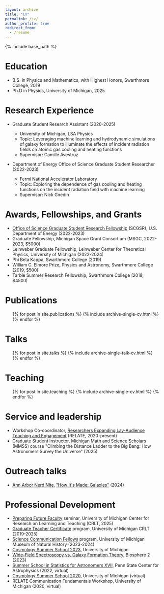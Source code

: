 ```yaml
---
layout: archive
title: "CV"
permalink: /cv/
author_profile: true
redirect_from:
  - /resume
---
```


{% include base_path %}

Education
======
* B.S. in Physics and Mathematics, with Highest Honors, Swarthmore College, 2019
* Ph.D in Physics, University of Michigan, 2025

Research Experience
======
* Graduate Student Research Assistant (2020-2025)
  * University of Michigan, LSA Physics
  * Topic: Leveraging machine learning and hydrodynamic simulations of galaxy formation to illuminate the effects of
incident radiation fields on atomic gas cooling and heating functions
  * Supervisor: Camille Avestruz

* Department of Energy Office of Science Graduate Student Researcher (2022-2023)
  * Fermi National Accelerator Laboratory
  * Topic: Exploring the dependence of gas cooling and heating functions on the incident radiation field with machine learning
  * Supervisor: Nick Gnedin

Awards, Fellowships, and Grants
======
* <a href = 'https://science.osti.gov/wdts/scgsr'>Office of Science Graduate Student Research Fellowship</a> (SCGSR), U.S. Department of Energy (2022-2023)
* Graduate Fellowship, Michigan Space Grant Consortium (MSGC, 2022-2023, $5000)
* Leinweber Graduate Fellowship, Leinweber Center for Theoretical Physics, University of Michigan (2022-2024)
* Phi Beta Kappa, Swarthmore College (2019)
* William C. Elmore Prize, Physics and Astronomy, Swarthmore College (2019, $500)
* Tarble Summer Research Fellowship, Swarthmore College (2018, $4500)

Publications
======
  <ul>{% for post in site.publications %}
    {% include archive-single-cv.html %}
  {% endfor %}</ul>
  
Talks
======
  <ul>{% for post in site.talks %}
    {% include archive-single-talk-cv.html %}
  {% endfor %}</ul>
  
Teaching
======
  <ul>{% for post in site.teaching %}
    {% include archive-single-cv.html %}
  {% endfor %}</ul>
  
Service and leadership
======
* Workshop Co-coordinator, <a href = 'https://www.learntorelate.org/'>Researchers Expanding Lay-Audience Teaching and Engagement</a> (RELATE, 2020-present)
* Graduate Student Instructor, <a href = 'https://sites.lsa.umich.edu/mmss/'>Michigan Math and Science Scholars</a> (MMSS) course "Climbing the Distance Ladder to the Big Bang: How Astronomers Survey the Universe" (2025)

Outreach talks
======
* <a href = 'https://annarbor.nerdnite.com/'>Ann Arbor Nerd Nite</a>, <a href = 'https://www.youtube.com/live/GgL_qnFrjjk?si=M1ms1qAnxhN9wJFe&t=438'>"How It's Made: Galaxies"</a> (2024)

Professional Development
======
* <a href = 'https://crlt.umich.edu/programs/pffseminar'>Preparing Future Faculty</a> seminar, University of Michigan Center for Research on Learning and Teaching (CRLT, 2025)
* <a href = 'https://crlt.umich.edu/um.gtc'>Graduate Teacher Certificate</a> program, University of Michigan CRLT (2019-2025)
* <a href = 'https://lsa.umich.edu/ummnh/u-m-community/u-m-faculty/science-communication-fellows.html'>Science Communication Fellows</a> program, University of Michigan Museum of Natural History (2023-2024)
* <a href = 'https://johannesulf.github.io/cosmology-school-2023/'>Cosmology Summer School 2023</a>, University of Michigan 
* <a href = 'https://galaxy-formation-meeting.org/'>Wide-Field Spectroscopy vs. Galaxy Formation Theory</a>, Biosphere 2 (2023)
* <a href = 'https://sites.psu.edu/astrostatistics/su22/'>Summer School in Statistics for Astronomers XVII</a>, Penn State Center for Astrophysics (2022, virtual)
* <a href = 'https://sites.google.com/a/umich.edu/cosmology-summer-school-2020/'>Cosmology Summer School 2020</a>, University of Michigan (virtual)
* RELATE Communication Fundamentals Workshop, University of Michigan (2020, virtual)


